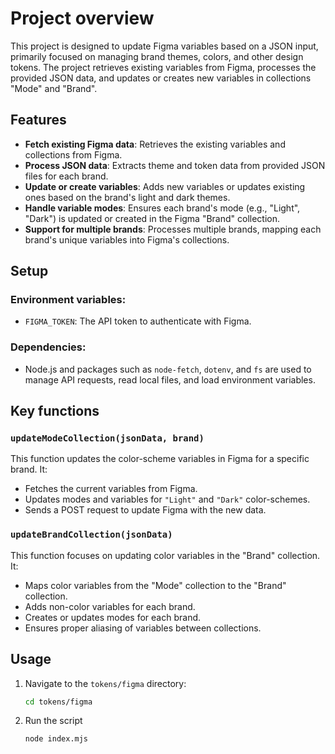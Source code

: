 # Project overview

This project is designed to update Figma variables based on a JSON input, primarily focused on managing brand themes, colors, and other design tokens. The project retrieves existing variables from Figma, processes the provided JSON data, and updates or creates new variables in collections "Mode" and "Brand".

## Features

- **Fetch existing Figma data**: Retrieves the existing variables and collections from Figma.
- **Process JSON data**: Extracts theme and token data from provided JSON files for each brand.
- **Update or create variables**: Adds new variables or updates existing ones based on the brand's light and dark themes.
- **Handle variable modes**: Ensures each brand's mode (e.g., "Light", "Dark") is updated or created in the Figma "Brand" collection.
- **Support for multiple brands**: Processes multiple brands, mapping each brand's unique variables into Figma's collections.

## Setup

### Environment variables:

- `FIGMA_TOKEN`: The API token to authenticate with Figma.

### Dependencies:

- Node.js and packages such as `node-fetch`, `dotenv`, and `fs` are used to manage API requests, read local files, and load environment variables.

## Key functions

### `updateModeCollection(jsonData, brand)`

This function updates the color-scheme variables in Figma for a specific brand. It:

- Fetches the current variables from Figma.
- Updates modes and variables for `"Light"` and `"Dark"` color-schemes.
- Sends a POST request to update Figma with the new data.

### `updateBrandCollection(jsonData)`

This function focuses on updating color variables in the "Brand" collection. It:

- Maps color variables from the "Mode" collection to the "Brand" collection.
- Adds non-color variables for each brand.
- Creates or updates modes for each brand.
- Ensures proper aliasing of variables between collections.

## Usage

1. Navigate to the `tokens/figma` directory:

   ```bash
   cd tokens/figma

   ```

2. Run the script
   ```bash
   node index.mjs
   ```
